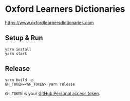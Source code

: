 # Oxford Learners Dictionaries

https://www.oxfordlearnersdictionaries.com


## Setup & Run

```
yarn install
yarn start
```


## Release

```
yarn build -p
GH_TOKEN=<GH_TOKEN> yarn release
```

`GH_TOKEN` is your [GitHub Personal access token](https://github.com/settings/tokens).

